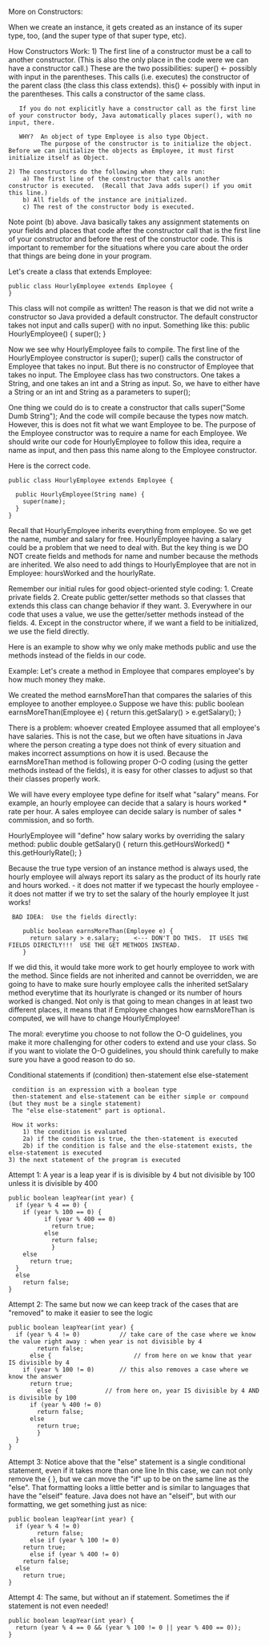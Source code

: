 More on Constructors:

  When we create an instance, it gets created as an instance of its super type, too, (and the super type of that super type, etc).

How Constructors Work:
	1) The first line of a constructor must be a call to another constructor.  (This is also the only place in the code were we can have a constructor call.)
           These are the two possibilities:
              super() <- possibly with input in the parentheses.  This calls (i.e. executes) the constructor of the parent class (the class this class extends).
	      this() <- possibly with input in the parentheses.  This calls a constructor of the same class.

	   If you do not explicitly have a constructor call as the first line of your constructor body, Java automatically places super(), with no input, there.
	   
	   WHY?  An object of type Employee is also type Object. 
             The purpose of the constructor is to initialize the object.  Before we can initialize the objects as Employee, it must first initialize itself as Object.

	2) The constructors do the following when they are run:
	    a) The first line of the constructor that calls another constructor is executed.  (Recall that Java adds super() if you omit this line.)
	    b) All fields of the instance are initialized.
	    c) The rest of the constructor body is executed.

   Note point (b) above.  Java basically takes any assignment statements on your fields and places that code after the constructor call that is the first line of your constructor and 
     before the rest of the constructor code.  This is important to remember for the situations where you care about the order that things are being done in your program.


  Let's create a class that extends Employee:

	public class HourlyEmployee extends Employee {
	}

  This class will not compile as written!  The reason is that we did not write a constructor so Java provided a default constructor.
  The default constructor takes not input and calls super() with no input.  Something like this:
	   public HourlyEmployee() { 
	      super();
	   }

  Now we see why HourlyEmployee fails to compile.  The first line of the HourlyEmployee constructor is super();
    super() calls the constructor of Employee that takes no input.  But there is no constructor of Employee that takes no input.
    The Employee class has two constructors.  One takes a String, and one takes an int and a String as input.  So, we have to either have a String or an int and String as a parameters to super();

  One thing we could do is to create a constructor that calls 
	super("Some Dumb String");
  And the code will compile because the types now match.  However, this is does not fit what we want Employee to be.
  The purpose of the Employee constructor was to require a name for each Employee.  We should write our code for HourlyEmployee
    to follow this idea, require a name as input, and then pass this name along to the Employee constructor.

  Here is the correct code.

	public class HourlyEmployee extends Employee {

	  public HourlyEmployee(String name) {
	    super(name);
	  }
	}

   Recall that HourlyEmployee inherits everything from employee.  So we get the name, number and salary for free.  HourlyEmployee having
    a salary could be a problem that we need to deal with.  But the key thing is we DO NOT create fields and methods for name and number because the methods are inherited.
   We also need to add things to HourlyEmployee that are not in Employee:  hoursWorked and the hourlyRate.


Remember our initial rules for good object-oriented style coding:
    1. Create private fields
    2. Create public getter/setter methods so that classes that extends this class can change behavior if they want.
    3. Everywhere in our code that uses a value, we use the getter/setter methods instead of the fields.
    4. Except in the constructor where, if we want a field to be initialized, we use the field directly.

  Here is an example to show why we only make methods public and use the methods instead of the fields in our code.

  Example:  Let's create a method in Employee that compares employee's by how much money they make.

  We created the method earnsMoreThan that compares the salaries of this employee to another employee.o
  Suppose we have this:
	public boolean earnsMoreThan(Employee e) {
	  return this.getSalary() > e.getSalary();
	}

  There is a problem: whoever created Employee assumed that all employee's have salaries.
   This is not the case, but we often have situations in Java where the person creating a type does not think of every situation and makes incorrect assumptions on how it is used.
   Because the earnsMoreThan method is following proper O-O coding (using the getter methods instead of the fields),
    it is easy for other classes to adjust so that their classes properly work.

   We will have every employee type define for itself what "salary" means.
	For example, an hourly employee can decide that a salary is hours worked * rate per hour.
	A sales employee can decide salary is number of sales * commission, and so forth.

   HourlyEmployee will "define" how salary works by overriding the salary method:
	public double getSalary() {
	  return this.getHoursWorked() * this.getHourlyRate();
	}

   Because the true type version of an instance method is always used, the hourly employee will always report its salary as the product of its hourly rate and hours worked.
     - it does not matter if we typecast the hourly employee
     - it does not matter if we try to set the salary of the hourly employee
   It just works!

     BAD IDEA:  Use the fields directly:

        public boolean earnsMoreThan(Employee e) {
          return salary > e.salary;    <--- DON'T DO THIS.  IT USES THE FIELDS DIRECTLY!!!  USE THE GET METHODS INSTEAD.
        }

   If we did this, it would take more work to get hourly employee to work with the method.
	Since fields are not inherited and cannot be overridden, we are going to have to make sure hourly employee calls the inherited setSalary method everytime that its hourlyrate is changed or its number of hours worked is changed.
	Not only is that going to mean changes in at least two different places, it means that if Employee changes how earnsMoreThan is computed, we will have to change HourlyEmployee!

   The moral: everytime you choose to not follow the O-O guidelines, you make it more challenging for other coders to extend and use your class.
	So if you want to violate the O-O guidelines, you should think carefully to make sure you have a good reason to do so.




Conditional statements
        if (condition)
           then-statement
        else
           else-statement

     condition is an expression with a boolean type
     then-statement and else-statement can be either simple or compound (but they must be a single statement)
     The "else else-statement" part is optional.

     How it works:
        1) the condition is evaluated
        2a) if the condition is true, the then-statement is executed
        2b) if the condition is false and the else-statement exists, the else-statement is executed
	3) the next statement of the program is executed



  Attempt 1:  A year is a leap year if is is divisible by 4 but not divisible by 100 unless it is divisible by 400

	public boolean leapYear(int year) {
	  if (year % 4 == 0) {
	    if (year % 100 == 0) {
		      if (year % 400 == 0)
		        return true;
		      else
		        return false;
	            }
		else
		  return true;
	  }
	  else
	    return false;
	}

  Attempt 2:  The same but now we can keep track of the cases that are "removed" to make it easier to see the logic
       
	public boolean leapYear(int year) {
	  if (year % 4 != 0)           // take care of the case where we know the value right away : when year is not divisible by 4
            return false;
          else {                       // from here on we know that year IS divisible by 4
	    if (year % 100 != 0)       // this also removes a case where we know the answer
	      return true;
            else {		       // from here on, year IS divisible by 4 AND is divisible by 100
	      if (year % 400 != 0)
	        return false;
	      else
	        return true;
            }
	  }
	}

  Attempt 3: Notice above that the "else" statement is a single conditional statement, even if it takes more than one line
    In this case, we can not only remove the { }, but we can move the "if" up to be on the same line as the "else".
    That formatting looks a little better and is similar to languages that have the "elseif" feature.
    Java does not have an "elseif", but with our formatting, we get something just as nice:

	public boolean leapYear(int year) {
	  if (year % 4 != 0) 
            return false;
          else if (year % 100 != 0) 
	    return true;
          else if (year % 400 != 0)
	    return false;
	  else
	    return true;
	}

  Attempt 4: The same, but without an if statement.  Sometimes the if statement is not even needed!

	public boolean leapYear(int year) {
	  return (year % 4 == 0 && (year % 100 != 0 || year % 400 == 0));
	}

